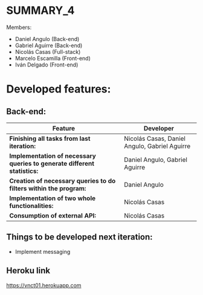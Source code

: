 # SUMMARY_4

Members:
- Daniel Angulo (Back-end)
- Gabriel Aguirre (Back-end)
- Nicolás Casas (Full-stack)
- Marcelo Escamilla (Front-end)
- Iván Delgado (Front-end)

# Developed features:
## Back-end:
|Feature|Developer|
|------------------------------|----------------------------------------|
|**Finishing all tasks from last iteration:**|Nicolás Casas, Daniel Angulo, Gabriel Aguirre|
|**Implementation of necessary queries to generate different statistics:** |Daniel Angulo, Gabriel Aguirre|
|**Creation of necessary queries to do filters within the program:** |Daniel Angulo|
|**Implementation of two whole functionalities:**| Nicolás Casas|
|**Consumption of external API:** |Nicolás Casas|

## Things to be developed next iteration:
  - Implement messaging
## Heroku link
https://vnct01.herokuapp.com
